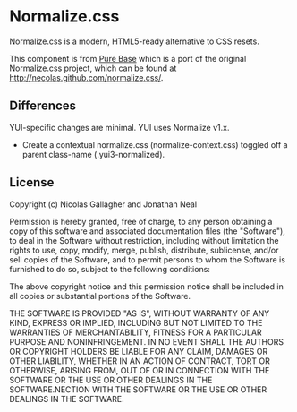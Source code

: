 Normalize.css
=============

Normalize.css is a modern, HTML5-ready alternative to CSS resets.

This component is from [Pure Base](http://purecss.io/base/) which is a port of
the original Normalize.css project, which can be found at
<http://necolas.github.com/normalize.css/>.


Differences
-----------

YUI-specific changes are minimal. YUI uses Normalize v1.x.

  - Create a contextual normalize.css (normalize-context.css) toggled off a
    parent class-name (.yui3-normalized).


License
-------

Copyright (c) Nicolas Gallagher and Jonathan Neal

Permission is hereby granted, free of charge, to any person obtaining a copy of this software and associated documentation files (the "Software"), to deal in the Software without restriction, including without limitation the rights to use, copy, modify, merge, publish, distribute, sublicense, and/or sell copies of the Software, and to permit persons to whom the Software is furnished to do so, subject to the following conditions:

The above copyright notice and this permission notice shall be included in all copies or substantial portions of the Software.

THE SOFTWARE IS PROVIDED "AS IS", WITHOUT WARRANTY OF ANY KIND, EXPRESS OR IMPLIED, INCLUDING BUT NOT LIMITED TO THE WARRANTIES OF MERCHANTABILITY, FITNESS FOR A PARTICULAR PURPOSE AND NONINFRINGEMENT. IN NO EVENT SHALL THE AUTHORS OR COPYRIGHT HOLDERS BE LIABLE FOR ANY CLAIM, DAMAGES OR OTHER LIABILITY, WHETHER IN AN ACTION OF CONTRACT, TORT OR OTHERWISE, ARISING FROM, OUT OF OR IN CONNECTION WITH THE SOFTWARE OR THE USE OR OTHER DEALINGS IN THE SOFTWARE.NECTION WITH THE SOFTWARE OR THE USE OR OTHER DEALINGS IN
THE SOFTWARE.
